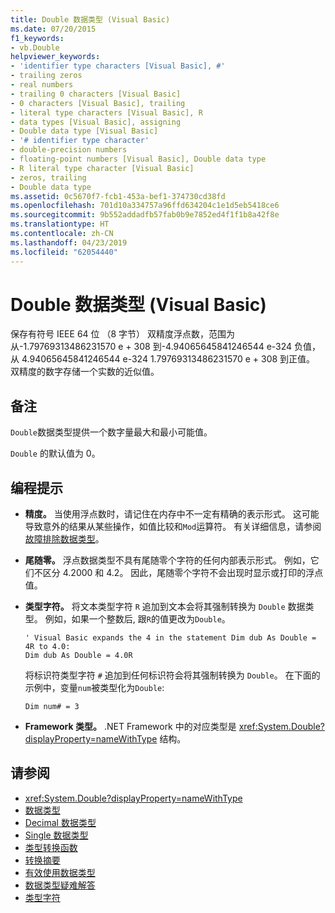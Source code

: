 ```yaml
---
title: Double 数据类型 (Visual Basic)
ms.date: 07/20/2015
f1_keywords:
- vb.Double
helpviewer_keywords:
- 'identifier type characters [Visual Basic], #'
- trailing zeros
- real numbers
- trailing 0 characters [Visual Basic]
- 0 characters [Visual Basic], trailing
- literal type characters [Visual Basic], R
- data types [Visual Basic], assigning
- Double data type [Visual Basic]
- '# identifier type character'
- double-precision numbers
- floating-point numbers [Visual Basic], Double data type
- R literal type character [Visual Basic]
- zeros, trailing
- Double data type
ms.assetid: 0c5670f7-fcb1-453a-bef1-374730cd38fd
ms.openlocfilehash: 701d10a334757a96ffd634204c1e1d5eb5418ce6
ms.sourcegitcommit: 9b552addadfb57fab0b9e7852ed4f1f1b8a42f8e
ms.translationtype: HT
ms.contentlocale: zh-CN
ms.lasthandoff: 04/23/2019
ms.locfileid: "62054440"
---
```

# <a name="double-data-type-visual-basic"></a>Double 数据类型 (Visual Basic)
保存有符号 IEEE 64 位 （8 字节） 双精度浮点数，范围为从-1.79769313486231570 e + 308 到-4.94065645841246544 e-324 负值，从 4.94065645841246544 e-324 1.79769313486231570 e + 308 到正值。 双精度的数字存储一个实数的近似值。  
  
## <a name="remarks"></a>备注  
 `Double`数据类型提供一个数字量最大和最小可能值。  
  
 `Double` 的默认值为 0。  
  
## <a name="programming-tips"></a>编程提示  
  
- **精度。** 当使用浮点数时，请记住在内存中不一定有精确的表示形式。 这可能导致意外的结果从某些操作，如值比较和`Mod`运算符。 有关详细信息，请参阅[故障排除数据类型](../../../visual-basic/programming-guide/language-features/data-types/troubleshooting-data-types.md)。  
  
- **尾随零。** 浮点数据类型不具有尾随零个字符的任何内部表示形式。 例如，它们不区分 4.2000 和 4.2。 因此，尾随零个字符不会出现时显示或打印的浮点值。  
  
- **类型字符。** 将文本类型字符 `R` 追加到文本会将其强制转换为 `Double` 数据类型。 例如，如果一个整数后, 跟`R`的值更改为`Double`。  
  
    ```  
    ' Visual Basic expands the 4 in the statement Dim dub As Double = 4R to 4.0:  
    Dim dub As Double = 4.0R  
    ```  
  
     将标识符类型字符 `#` 追加到任何标识符会将其强制转换为 `Double`。 在下面的示例中，变量`num`被类型化为`Double`:  
  
    ```  
    Dim num# = 3  
    ```  
  
- **Framework 类型。** .NET Framework 中的对应类型是 <xref:System.Double?displayProperty=nameWithType> 结构。  
  
## <a name="see-also"></a>请参阅

- <xref:System.Double?displayProperty=nameWithType>
- [数据类型](../../../visual-basic/language-reference/data-types/index.md)
- [Decimal 数据类型](../../../visual-basic/language-reference/data-types/decimal-data-type.md)
- [Single 数据类型](../../../visual-basic/language-reference/data-types/single-data-type.md)
- [类型转换函数](../../../visual-basic/language-reference/functions/type-conversion-functions.md)
- [转换摘要](../../../visual-basic/language-reference/keywords/conversion-summary.md)
- [有效使用数据类型](../../../visual-basic/programming-guide/language-features/data-types/efficient-use-of-data-types.md)
- [数据类型疑难解答](../../../visual-basic/programming-guide/language-features/data-types/troubleshooting-data-types.md)
- [类型字符](../../../visual-basic/programming-guide/language-features/data-types/type-characters.md)
